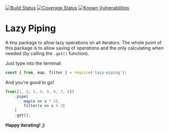 [![Build Status](https://travis-ci.org/5c077m4n/iterable-ops.svg?branch=master)](https://travis-ci.org/5c077m4n/iterable-ops)
[![Coverage Status](https://coveralls.io/repos/github/5c077m4n/iterable-ops/badge.svg?branch=master)](https://coveralls.io/github/5c077m4n/iterable-ops?branch=master)
[![Known Vulnerabilities](https://snyk.io/test/github/5c077m4n/iterable-ops/badge.svg?targetFile=package.json)](https://snyk.io/test/github/5c077m4n/iterable-ops?targetFile=package.json)

# Lazy Piping

A tiny package to allow lazy operations on all iterators. The whole point of this package is to allow saving of operations and the only calculating when needed (by calling the `.get()` function).

Just type into the terminal:

```javascript
const { from, map, filter } = require('lazy-piping');
```

And you're good to go!

```javascript
from([1, 2, 3, 4, 5, 6, 7, 8])
    .pipe(
        map(x => x * 2),
        filter(x => x % 3)
    )
    .get();
```

**Happy iterating! ;)**
